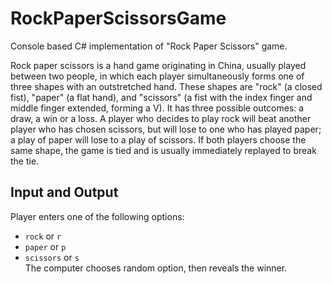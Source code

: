 # RockPaperScissorsGame

Console based C# implementation of "Rock Paper Scissors" game.

Rock paper scissors is a hand game originating in China, usually played between two people, in which each player simultaneously forms one of three shapes with an outstretched hand. These shapes are "rock" (a closed fist), "paper" (a flat hand), and "scissors" (a fist with the index finger and middle finger extended, forming a V). It has three possible outcomes: a draw, a win or a loss. A player who decides to play rock will beat another player who has chosen scissors, but will lose to one who has played paper; a play of paper will lose to a play of scissors. If both players choose the same shape, the game is tied and is usually immediately replayed to break the tie.
## Input and Output
Player enters one of the following options:
* `rock` or `r`
* `paper` or `p`
* `scissors` or `s`\
The computer chooses random option, then reveals the winner.
